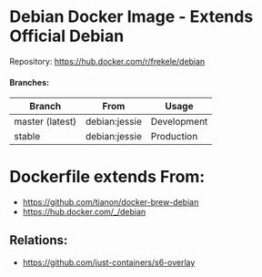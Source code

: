 # Debian Docker Image - Extends Official Debian

Repository: https://hub.docker.com/r/frekele/debian

#### Branches:
| Branch           | From             | Usage        |
| ---------------- | ---------------- | ------------ |
| master (latest)  | debian:jessie    | Development  |
| stable           | debian:jessie    | Production   |

# Dockerfile extends From:
- https://github.com/tianon/docker-brew-debian
- https://hub.docker.com/_/debian


## Relations:
 - https://github.com/just-containers/s6-overlay
